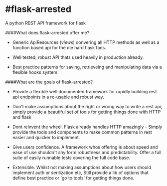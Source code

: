 #flask-arrested
==============

A python REST API framework for flask

####What does flask-arrested offer me?

* Generic ApiResources (*views*) convering all HTTP methods as well as a function based api for the die hard flask fans.

* Well tested, robust API thats used heavily in production already.

* Best practice patterns for saving, retrieveing and manipulating data via a flexible hooks system

####What are the goals of flask-arrested?

* Provide a flexible well documented framework for rapidly building rest api endpoints in a re-usable and robust way.

* Don't make assumptions about the right or wrong way to write a rest api, simply provide a beautiful set of tools for getting things done with HTTP and flask

* Dont reinvent the wheel.  Flask already handles HTTP amazingly - Simply provide the tools and components to make common patterns in rest easier and quicker to implement.

* Give users confidence.  A framework whos offering is about speed and ease of use shouldn't shy form robustness and predictability.  Offer a full suite of easily runnable tests covering the full code base.

* Extensible.  Whilst not making assumptions about how users should implement auth or serilization etc,  Still provide a lib of options that define best practice or 'go to tools' for getting things done.
